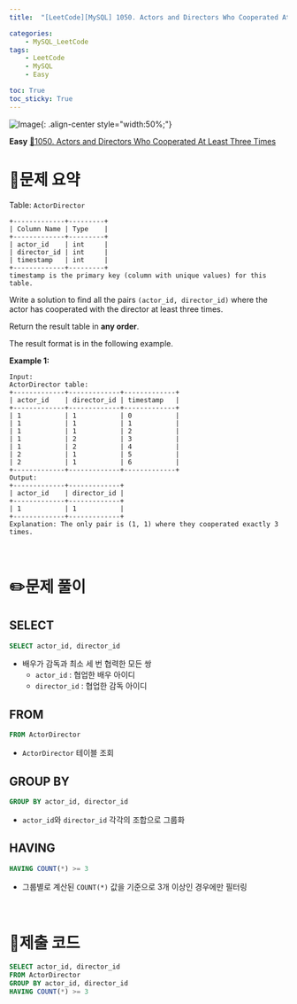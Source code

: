 ```yaml
---
title:  "[LeetCode][MySQL] 1050. Actors and Directors Who Cooperated At Least Three Times" 

categories: 
    - MySQL_LeetCode
tags: 
    - LeetCode
    - MySQL
    - Easy

toc: True
toc_sticky: True
---
```

![Image](https://github.com/user-attachments/assets/4b8e7f3a-d568-4d5b-a8a9-c3d4b23975f6){: .align-center style="width:50%;"}

**Easy**
[🔗1050. Actors and Directors Who Cooperated At Least Three Times](https://leetcode.com/problems/actors-and-directors-who-cooperated-at-least-three-times/)

# 📝문제 요약
Table: `ActorDirector`

```
+-------------+---------+
| Column Name | Type    |
+-------------+---------+
| actor_id    | int     |
| director_id | int     |
| timestamp   | int     |
+-------------+---------+
timestamp is the primary key (column with unique values) for this table.

```

Write a solution to find all the pairs `(actor_id, director_id)` where the actor has cooperated with the director at least three times.

Return the result table in **any order**.

The result format is in the following example.

**Example 1:**

```
Input:
ActorDirector table:
+-------------+-------------+-------------+
| actor_id    | director_id | timestamp   |
+-------------+-------------+-------------+
| 1           | 1           | 0           |
| 1           | 1           | 1           |
| 1           | 1           | 2           |
| 1           | 2           | 3           |
| 1           | 2           | 4           |
| 2           | 1           | 5           |
| 2           | 1           | 6           |
+-------------+-------------+-------------+
Output:
+-------------+-------------+
| actor_id    | director_id |
+-------------+-------------+
| 1           | 1           |
+-------------+-------------+
Explanation: The only pair is (1, 1) where they cooperated exactly 3 times.
```


<br>

# ✏️문제 풀이
## SELECT

```sql
SELECT actor_id, director_id
```

- 배우가 감독과 최소 세 번 협력한 모든 쌍
    - `actor_id` : 협업한 배우 아이디
    - `director_id` : 협업한 감독 아이디

## FROM

```sql
FROM ActorDirector
```

- `ActorDirector`  테이블 조회

## GROUP BY

```sql
GROUP BY actor_id, director_id
```

- `actor_id`와 `director_id` 각각의 조합으로 그룹화

## HAVING

```sql
HAVING COUNT(*) >= 3
```

- 그룹별로 계산된 `COUNT(*)` 값을 기준으로 3개 이상인 경우에만 필터링

<br>

# 💯제출 코드
```sql
SELECT actor_id, director_id
FROM ActorDirector
GROUP BY actor_id, director_id
HAVING COUNT(*) >= 3
```